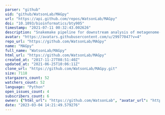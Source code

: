 ```yaml
---
parser: "github"
uid: "github/WatsonLab/MAGpy"
url: "https://api.github.com/repos/WatsonLab/MAGpy"
doi: "10.1093/bioinformatics/bty905"
timestamp: "2021-07-11 00:32:43.002626"
description: "Snakemake pipeline for downstream analysis of metagenome-assembled genomes (MAGs) (pronounced mag-pie)"
avatar: "https://avatars.githubusercontent.com/u/29977047?v=4"
repo_url: "https://github.com/WatsonLab/MAGpy"
name: "MAGpy"
full_name: "WatsonLab/MAGpy"
html_url: "https://github.com/WatsonLab/MAGpy"
created_at: "2017-11-27T08:51:40Z"
updated_at: "2021-06-25T10:06:11Z"
clone_url: "https://github.com/WatsonLab/MAGpy.git"
size: 7118
stargazers_count: 52
watchers_count: 52
language: "Python"
open_issues_count: 4
subscribers_count: 6
owner: {"html_url": "https://github.com/WatsonLab", "avatar_url": "https://avatars.githubusercontent.com/u/29977047?v=4", "login": "WatsonLab", "type": "Organization"}
date: "2023-03-04 14:21:49.579276"
---
```

